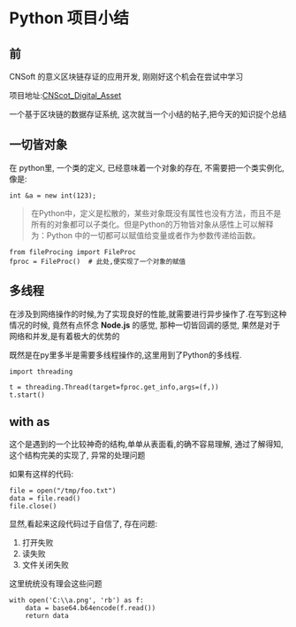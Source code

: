 # Python 项目小结

## 前

CNSoft 的意义区块链存证的应用开发, 刚刚好这个机会在尝试中学习

项目地址:[CNScot_Digital_Asset](https://github.com/quartz010/CN_soft_digital_asset)

一个基于区块链的数据存证系统, 这次就当一个小结的帖子,把今天的知识捉个总结

## 一切皆对象

在 python里, 一个类的定义, 已经意味着一个对象的存在, 不需要把一个类实例化, 像是:

    int &a = new int(123);

> 在Python中，定义是松散的，某些对象既没有属性也没有方法，而且不是所有的对象都可以子类化。但是Python的万物皆对象从感性上可以解释为：Python 中的一切都可以赋值给变量或者作为参数传递给函数。

    from fileProcing import FileProc
    fproc = FileProc()  # 此处,便实现了一个对象的赋值

## 多线程

在涉及到网络操作的时候,为了实现良好的性能,就需要进行异步操作了.在写到这种情况的时候, 竟然有点怀念 **Node.js** 的感觉, 那种一切皆回调的感觉, 果然是对于网络和并发,是有着极大的优势的

既然是在py里多半是需要多线程操作的,这里用到了Python的多线程.
  
    import threading

    t = threading.Thread(target=fproc.get_info,args=(f,))
    t.start()

## with as
这个是遇到的一个比较神奇的结构,单单从表面看,的确不容易理解, 通过了解得知, 这个结构完美的实现了, 异常的处理问题

如果有这样的代码:

    file = open("/tmp/foo.txt")
    data = file.read()
    file.close()

显然,看起来这段代码过于自信了, 存在问题:

1. 打开失败
2. 读失败
3. 文件关闭失败

这里统统没有理会这些问题

    with open('C:\\a.png', 'rb') as f:
        data = base64.b64encode(f.read())
        return data
